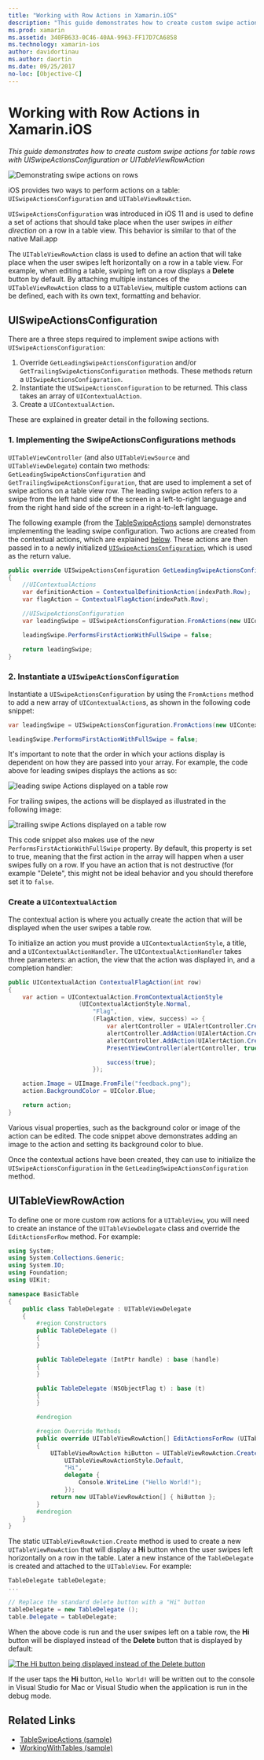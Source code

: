 ```yaml
---
title: "Working with Row Actions in Xamarin.iOS"
description: "This guide demonstrates how to create custom swipe actions for table rows with UISwipeActionsConfiguration or UITableViewRowAction"
ms.prod: xamarin
ms.assetid: 340FB633-0C46-40AA-9963-FF17D7CA6858
ms.technology: xamarin-ios
author: davidortinau
ms.author: daortin
ms.date: 09/25/2017
no-loc: [Objective-C]
---
```


# Working with Row Actions in Xamarin.iOS

_This guide demonstrates how to create custom swipe actions for table rows with UISwipeActionsConfiguration or UITableViewRowAction_

![Demonstrating swipe actions on rows](row-action-images/action02.png)

iOS provides two ways to perform actions on a table: `UISwipeActionsConfiguration`
and `UITableViewRowAction`.

`UISwipeActionsConfiguration` was introduced in iOS 11 and is used to define a set of actions that should take place when the user swipes _in either direction_ on a row in a table view. This behavior is similar to that of the native Mail.app

The `UITableViewRowAction` class is used to define an action that will take
place when the user swipes left horizontally on a row in a table view.
For example, when editing a table, swiping left on a row displays a **Delete**
button by default. By attaching multiple instances of the `UITableViewRowAction`
class to a `UITableView`, multiple custom actions can be defined, each with its
own text, formatting and behavior.

## UISwipeActionsConfiguration

There are a three steps required to implement swipe actions with `UISwipeActionsConfiguration`:

1. Override `GetLeadingSwipeActionsConfiguration` and/or `GetTrailingSwipeActionsConfiguration` methods. These methods return a `UISwipeActionsConfiguration`.
2. Instantiate the `UISwipeActionsConfiguration` to be returned. This class takes an array of `UIContextualAction`.
3. Create a `UIContextualAction`.

These are explained in greater detail in the following sections.

### 1. Implementing the SwipeActionsConfigurations methods

`UITableViewController` (and also `UITableViewSource` and `UITableViewDelegate`) contain two methods: `GetLeadingSwipeActionsConfiguration` and `GetTrailingSwipeActionsConfiguration`, that are used to implement a set of swipe actions on a table view row. The leading swipe action refers to a swipe from the left hand side of the screen in a left-to-right language and from the right hand side of the screen in a right-to-left language.

The following example (from the [TableSwipeActions](/samples/xamarin/ios-samples/tableswipeactions) sample) demonstrates implementing the leading swipe configuration. Two actions are created from the contextual actions, which are explained [below](#create-uicontextualaction). These actions are then passed in to a newly initialized [`UISwipeActionsConfiguration`](#create-uiswipeactionsconfigurations), which is used as the return value.

```csharp
public override UISwipeActionsConfiguration GetLeadingSwipeActionsConfiguration(UITableView tableView, NSIndexPath indexPath)
{
    //UIContextualActions
    var definitionAction = ContextualDefinitionAction(indexPath.Row);
    var flagAction = ContextualFlagAction(indexPath.Row);

    //UISwipeActionsConfiguration
    var leadingSwipe = UISwipeActionsConfiguration.FromActions(new UIContextualAction[] { flagAction, definitionAction });

    leadingSwipe.PerformsFirstActionWithFullSwipe = false;

    return leadingSwipe;
}
```

<a name="create-uiswipeactionsconfigurations"></a>

### 2. Instantiate a `UISwipeActionsConfiguration`

Instantiate a `UISwipeActionsConfiguration` by using the `FromActions` method to add a new array of `UIContextualAction`s, as shown in the following code snippet:

```csharp
var leadingSwipe = UISwipeActionsConfiguration.FromActions(new UIContextualAction[] { flagAction, definitionAction })

leadingSwipe.PerformsFirstActionWithFullSwipe = false;
```

It's important to note that the order in which your actions display is dependent on how they are passed into your array. For example, the code above for leading swipes displays the actions as so:

![leading swipe Actions displayed on a table row](row-action-images/action03.png)

For trailing swipes, the actions will be displayed as illustrated in the following image:

![trailing swipe Actions displayed on a table row](row-action-images/action04.png)

This code snippet also makes use of the new `PerformsFirstActionWithFullSwipe` property. By default, this property is set to true, meaning that the first action in the array will happen when a user swipes fully on a row. If you have an action that is not destructive (for example "Delete", this might not be ideal behavior and you should therefore set it to `false`.

<a name="create-uicontextualaction"></a>

### Create a `UIContextualAction`

The contextual action is where you actually create the action that will be displayed when the user swipes a table row.

To initialize an action you must provide a `UIContextualActionStyle`, a title, and a `UIContextualActionHandler`. The `UIContextualActionHandler` takes three parameters: an action, the view that the action was displayed in, and a completion handler:

```csharp
public UIContextualAction ContextualFlagAction(int row)
{
    var action = UIContextualAction.FromContextualActionStyle
                    (UIContextualActionStyle.Normal,
                        "Flag",
                        (FlagAction, view, success) => {
                            var alertController = UIAlertController.Create($"Report {words[row]}?", "", UIAlertControllerStyle.Alert);
                            alertController.AddAction(UIAlertAction.Create("Cancel", UIAlertActionStyle.Cancel, null));
                            alertController.AddAction(UIAlertAction.Create("Yes", UIAlertActionStyle.Destructive, null));
                            PresentViewController(alertController, true, null);

                            success(true);
                        });

    action.Image = UIImage.FromFile("feedback.png");
    action.BackgroundColor = UIColor.Blue;

    return action;
}
```

Various visual properties, such as the background color or image of the action can be edited. The code snippet above demonstrates adding an image to the action and setting its background color to blue.

Once the contextual actions have been created, they can use to initialize the `UISwipeActionsConfiguration` in the `GetLeadingSwipeActionsConfiguration` method.

## UITableViewRowAction

To define one or more custom row actions for a `UITableView`, you will need to
create an instance of the `UITableViewDelegate` class and override the
`EditActionsForRow` method. For example:

```csharp
using System;
using System.Collections.Generic;
using System.IO;
using Foundation;
using UIKit;

namespace BasicTable
{
    public class TableDelegate : UITableViewDelegate
    {
        #region Constructors
        public TableDelegate ()
        {
        }

        public TableDelegate (IntPtr handle) : base (handle)
        {
        }

        public TableDelegate (NSObjectFlag t) : base (t)
        {
        }

        #endregion

        #region Override Methods
        public override UITableViewRowAction[] EditActionsForRow (UITableView tableView, NSIndexPath indexPath)
        {
            UITableViewRowAction hiButton = UITableViewRowAction.Create (
                UITableViewRowActionStyle.Default,
                "Hi",
                delegate {
                    Console.WriteLine ("Hello World!");
                });
            return new UITableViewRowAction[] { hiButton };
        }
        #endregion
    }
}
```

The static `UITableViewRowAction.Create` method is used to create a new
`UITableViewRowAction` that will display a **Hi** button when the user swipes
left horizontally on a row in the table. Later a new instance of the `TableDelegate`
is created and attached to the `UITableView`. For example:

```csharp
TableDelegate tableDelegate;
...

// Replace the standard delete button with a "Hi" button
tableDelegate = new TableDelegate ();
table.Delegate = tableDelegate;

```

When the above code is run and the user swipes left on a table row,
the **Hi** button will be displayed instead of the **Delete** button that is displayed by default:

[![The Hi button being displayed instead of the Delete button](row-action-images/action01.png)](row-action-images/action01.png#lightbox)

If the user taps the **Hi** button, `Hello World!` will be written out to the
console in Visual Studio for Mac or Visual Studio when the application is run in the debug mode.

## Related Links

- [TableSwipeActions (sample)](/samples/xamarin/ios-samples/tableswipeactions)
- [WorkingWithTables (sample)](/samples/xamarin/ios-samples/workingwithtables)